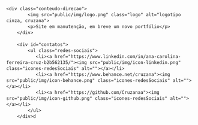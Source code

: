     <div class="conteudo-direcao">
            <img src="public/img/logo.png" class="logo" alt="logotipo cinza, cruzana">
            <p>Site em manutenção, em breve um novo portfólio</p>
        </div>

        <div id="contatos">   
            <ul class="redes-sociais">
               <li><a href="https://www.linkedin.com/in/ana-carolina-ferreira-cruz-b2b562135/"><img src="public/img/icon-linkedin.png" class="icones-redesSociais" alt=""></a></li>
               <li><a href="https://www.behance.net/cruzana"><img src="public/img/icon-behance.png" class="icones-redesSociais" alt=""></a></li>
               <li><a href="https://github.com/Cruzanaa"><img src="public/img/icon-github.png" class="icones-redesSociais" alt=""></a></li>
            </ul>
        </div>d


